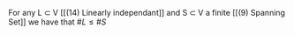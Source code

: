 For any L $\subset$ V [[(14) Linearly independant]] and S $\subset$ V a finite [[(9) Spanning Set]] we have that $\#L \le \#S$

